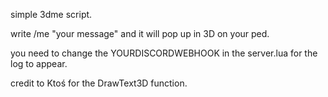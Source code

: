 simple 3dme script.

write /me "your message" and it will pop up in 3D on your ped.

you need to change the YOURDISCORDWEBHOOK in the server.lua for the log to appear.

credit to Ktoś for the DrawText3D function.
